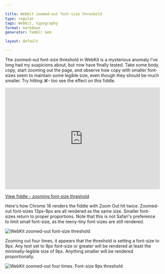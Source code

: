 ```yaml
---

title: WebKit zoomed-out font-size threshold
type: regular
tags: WebKit, typography
format: markdown
generator: Tumblr Gem

layout: default

---
```


The zoomed-out font-size threshold in WebKit is a mysterious anomaly I've long had my suspicions about, but now have finally tested. Take some body copy, start zooming out the page, and observe how copy with smaller font-sizes seem to maintain some legible size, even though they should be much smaller. Try hitting _⌘-_ too see the effect on this fiddle.

<iframe style="width: 100%; height: 330px" src="http://jsfiddle.net/desandro/H3Muc/embedded/result" allowfullscreen="allowfullscreen" frameborder="0"> </iframe>

[View fiddle - zooming font-size threshold](http://jsfiddle.net/desandro/H3Muc/)

Here's how Chrome 16 renders the fiddle with Zoom Out hit twice. Zoomed-out font-sizes 13px-9px are all rendered as the same size. Smaller font-sizes return to proper proportions. Note that this is not Safari's preference to limit small font-size, as the teeny-tiny font-sizes are still rendered.

![WebKit zoomed-out font-size threshold](http://i.imgur.com/4yInV.png)

Zooming out four times, it appears that the threshold is setting a font-size to 9px. Any text set to 9px font-size or greater will be rendered at least the minimally-legible size of 9px. Anything smaller will be rendered proportionally.

![WebKit zoomed-out four times. Font-size 9px threshold](http://i.imgur.com/3B4Jf.png)